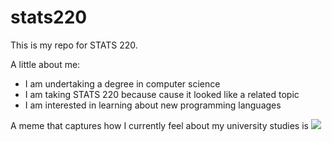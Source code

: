 # stats220

This is my repo for STATS 220. 

A little about me:

- I am undertaking a degree in computer science
- I am taking STATS 220 because cause it looked like a related topic
- I am interested in learning about new programming languages

A meme that captures how I currently feel about my university studies is ![](https://c.tenor.com/8druEACXtX8AAAAd/tenor.gif)
